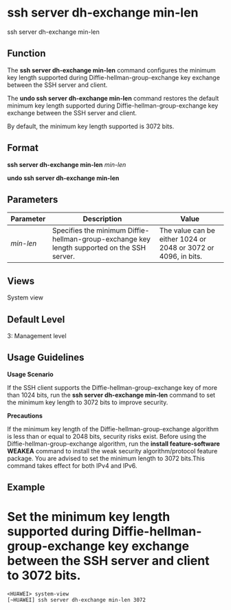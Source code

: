 ssh server dh-exchange min-len
==============================

ssh server dh-exchange min-len

Function
--------



The **ssh server dh-exchange min-len** command configures the minimum key length supported during Diffie-hellman-group-exchange key exchange between the SSH server and client.

The **undo ssh server dh-exchange min-len** command restores the default minimum key length supported during Diffie-hellman-group-exchange key exchange between the SSH server and client.



By default, the minimum key length supported is 3072 bits.


Format
------

**ssh server dh-exchange min-len** *min-len*

**undo ssh server dh-exchange min-len**


Parameters
----------

| Parameter | Description | Value |
| --- | --- | --- |
| *min-len* | Specifies the minimum Diffie-hellman-group-exchange key length supported on the SSH server. | The value can be either 1024 or 2048 or 3072 or 4096, in bits. |



Views
-----

System view


Default Level
-------------

3: Management level


Usage Guidelines
----------------

**Usage Scenario**

If the SSH client supports the Diffie-hellman-group-exchange key of more than 1024 bits, run the **ssh server dh-exchange min-len** command to set the minimum key length to 3072 bits to improve security.

**Precautions**



If the minimum key length of the Diffie-hellman-group-exchange algorithm is less than or equal to 2048 bits, security risks exist. Before using the Diffie-hellman-group-exchange algorithm, run the **install feature-software WEAKEA** command to install the weak security algorithm/protocol feature package. You are advised to set the minimum length to 3072 bits.This command takes effect for both IPv4 and IPv6.




Example
-------

# Set the minimum key length supported during Diffie-hellman-group-exchange key exchange between the SSH server and client to 3072 bits.
```
<HUAWEI> system-view
[~HUAWEI] ssh server dh-exchange min-len 3072

```